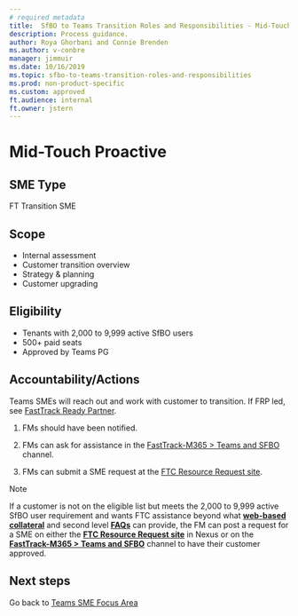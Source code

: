 ```yaml
---
# required metadata
title:  SfBO to Teams Transition Roles and Responsibilities - Mid-Touch Proactive Assistance
description: Process guidance.
author: Roya Ghorbani and Connie Brenden
ms.author: v-conbre
manager: jimmuir
ms.date: 10/16/2019
ms.topic: sfbo-to-teams-transition-roles-and-responsibilities
ms.prod: non-product-specific
ms.custom: approved
ft.audience: internal
ft.owner: jstern
---
```

# Mid-Touch Proactive

## SME Type

FT Transition SME

## Scope

- Internal assessment
- Customer transition overview
- Strategy & planning
- Customer upgrading

## Eligibility

- Tenants with 2,000 to 9,999 active SfBO users
- 500+ paid seats
- Approved by Teams PG

## Accountability/Actions

Teams SMEs will reach out and work with customer to transition. If FRP led, see [FastTrack Ready Partner](fasttrack-ready-partner.md).

1. FMs should have been notified.

1. FMs can ask for assistance in the [FastTrack-M365 > Teams and SFBO](https://teams.microsoft.com/l/channel/19%3a2b225617cf0948a9b23dc4b9e5db7525%40thread.skype/Teams%2520and%2520SFBO?groupId=4be32c1a-84cf-43d6-b8a2-9986a996b0a5&tenantId=72f988bf-86f1-41af-91ab-2d7cd011db47) channel.

2. FMs can submit a SME request at the [FTC Resource Request site](https://microsoft.sharepoint.com/teams/ftccm/SitePages/FTC%20Resource%20Request.aspx).

>[!NOTE]
>If a customer is not on the eligible list but meets the 2,000 to 9,999 active SfBO user requirement and wants FTC assistance beyond what [**web-based collateral**](https://aka.ms/skypetoteams) and second level [**FAQs**](https://docs.microsoft.com/en-us/MicrosoftTeams/faq-journey) can provide, the FM can post a request for a SME on either the [**FTC Resource Request site**](https://microsoft.sharepoint.com/teams/ftccm/SitePages/FTC%20Resource%20Request.aspx) in Nexus or on the [**FastTrack-M365 > Teams and SFBO**](https://teams.microsoft.com/l/channel/19%3a2b225617cf0948a9b23dc4b9e5db7525%40thread.skype/Teams%2520and%2520SFBO?groupId=4be32c1a-84cf-43d6-b8a2-9986a996b0a5&tenantId=72f988bf-86f1-41af-91ab-2d7cd011db47) channel to have their customer approved.  

## Next steps

Go back to [Teams SME Focus Area](teams-sme-focus-area.md)
